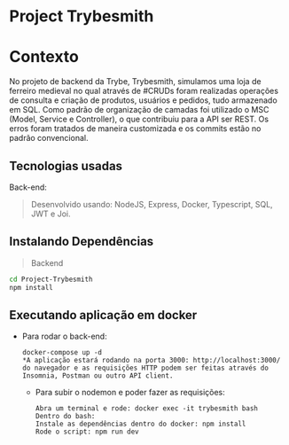 # Project Trybesmith
# Contexto
No projeto de backend da Trybe, Trybesmith, simulamos uma loja de ferreiro medieval no qual através de #CRUDs foram realizadas operações de consulta e criação de produtos, usuários e pedidos, tudo armazenado em SQL. Como padrão de organização de camadas foi utilizado o MSC (Model, Service e Controller), o que contribuiu para a API ser REST. Os erros foram tratados de maneira customizada e os commits estão no padrão convencional.

## Tecnologias usadas
Back-end:
> Desenvolvido usando: NodeJS, Express, Docker, Typescript, SQL, JWT e Joi.
## Instalando Dependências
> Backend
```bash
cd Project-Trybesmith
npm install
``` 
## Executando aplicação em docker
* Para rodar o back-end:
  ```
  docker-compose up -d
  *A aplicação estará rodando na porta 3000: http://localhost:3000/ do navegador e as requisições HTTP podem ser feitas através do Insomnia, Postman ou outro API client. 
  ```
  * Para subir o nodemon e poder fazer as requisições:
    ```
    Abra um terminal e rode: docker exec -it trybesmith bash
    Dentro do bash: 
    Instale as dependências dentro do docker: npm install
    Rode o script: npm run dev  
    ```
